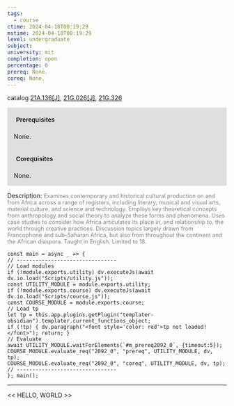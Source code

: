 ```yaml
---
tags:
  - course
ctime: 2024-04-18T00:19:29
mstime: 2024-04-18T00:19:29
level: undergraduate
subject: 
university: mit
completion: open
percentage: 0
prereq: None.
coreq: None.
---
```


catalog [21A.136[J]](http://student.mit.edu/catalog/m21Aa.html#21A.136), [21G.026[J]](http://student.mit.edu/catalog/m21Ga.html#21G.026), [21G.326](http://student.mit.edu/catalog/m21Gd.html#21G.326)

<span style="display: block; padding: 15px; background-color: rgb(100, 100, 100, 0.2);"><font id="m_prereq2092_0" style="display: block; font-family: Arial, sans-serif; font-weight: bold; padding: 5px">Prerequisites</font><br><span id="prereq2092_0">None.</span></span>
<span style="display: block; padding: 15px; background-color: rgb(100, 100, 100, 0.2);"><font id="m_coreq2092_0" style="display: block; font-family: Arial, sans-serif; font-weight: bold; padding: 5px">Corequisites</font><br><span id="coreq2092_0">None.</span></span>

<font style="">Description:</font>
<font style="color: grey; font-size: 0.8rem;">Examines contemporary and historical cultural production on and from Africa across a range of registers, including literary, musical and visual arts, material culture, and science and technology. Employs key theoretical concepts from anthropology and social theory to analyze these forms and phenomena. Uses case studies to consider how Africa articulates its place in, and relationship to, the world through creative practices. Discussion topics largely drawn from Francophone and sub-Saharan Africa, but also from throughout the continent and the African diaspora. Taught in English. Limited to 18.</font>

```dataviewjs
const main = async _ => {
// --------------------------------
// Load modules
if (!module.exports.utility) dv.executeJs(await dv.io.load("Scripts/utility.js"));
const UTILITY_MODULE = module.exports.utility;
if (!module.exports.course) dv.executeJs(await dv.io.load("Scripts/course.js"));
const COURSE_MODULE = module.exports.course;
// Load tp
let tp = this.app.plugins.getPlugin("templater-obsidian").templater.current_functions_object;
if (!tp) { dv.paragraph("<font style='color: red'>tp not loaded!</font>"); return; }
// Evaluate
await UTILITY_MODULE.waitForElements(`#m_prereq2092_0`, {timeout:5});
COURSE_MODULE.evaluate_req("2092_0", "prereq", UTILITY_MODULE, dv, tp);
COURSE_MODULE.evaluate_req("2092_0", "coreq", UTILITY_MODULE, dv, tp);
// --------------------------------
}; main();
```

---

<< HELLO, WORLD >>
